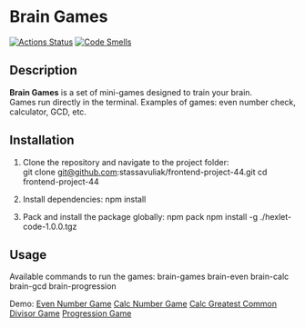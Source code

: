 # Brain Games

[![Actions Status](https://github.com/stassavuliak/frontend-project-44/actions/workflows/hexlet-check.yml/badge.svg)](https://github.com/stassavuliak/frontend-project-44/actions)
[![Code Smells](https://sonarcloud.io/api/project_badges/measure?project=stassavuliak_frontend-project-44&metric=code_smells)](https://sonarcloud.io/summary/new_code?id=stassavuliak_frontend-project-44)

## Description

**Brain Games** is a set of mini-games designed to train your brain.  
Games run directly in the terminal. Examples of games: even number check, calculator, GCD, etc.

## Installation

1. Clone the repository and navigate to the project folder:  
  git clone git@github.com:stassavuliak/frontend-project-44.git
  cd frontend-project-44

2. Install dependencies:
  npm install

3. Pack and install the package globally:
  npm pack
  npm install -g ./hexlet-code-1.0.0.tgz

## Usage

Available commands to run the games:
  brain-games
  brain-even
  brain-calc
  brain-gcd
  brain-progression

Demo: [Even Number Game](https://asciinema.org/a/oq0vc3C1mxMjIhFjgqnIBrvHK)
      [Calc Number Game](https://asciinema.org/a/Zsv64pOJWItOAnqnN39WzKKiO)
      [Calc Greatest Common Divisor Game](https://asciinema.org/a/f7uAa3ScTfA2IoNsoH2Sdv2Qv)
      [Progression Game](https://asciinema.org/a/9INl2T2UNmA7tErN4LJHAaj8e)

      
